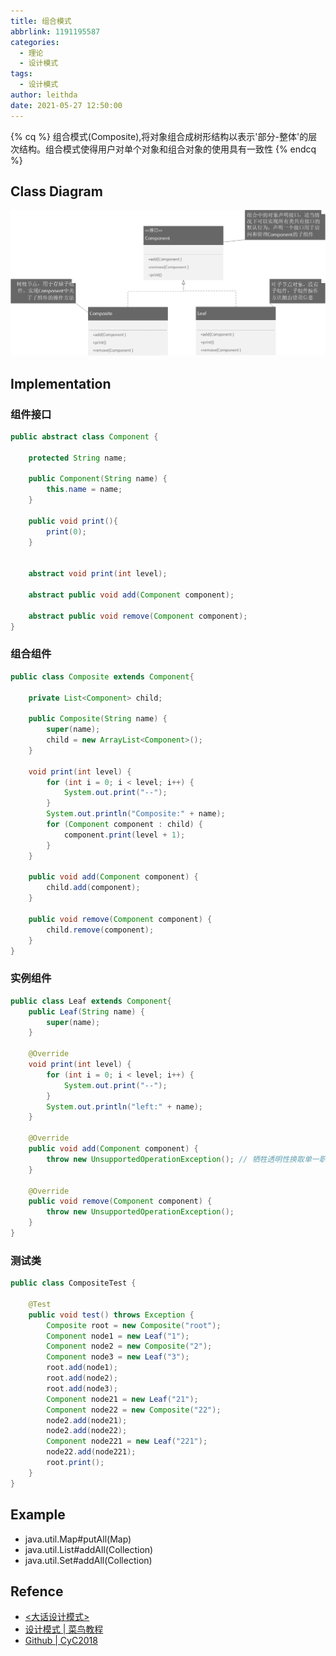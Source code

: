 ```yaml
---
title: 组合模式
abbrlink: 1191195587
categories:
  - 理论
  - 设计模式
tags:
  - 设计模式
author: leithda
date: 2021-05-27 12:50:00
---
```


{% cq %}
组合模式(Composite),将对象组合成树形结构以表示'部分-整体'的层次结构。组合模式使得用户对单个对象和组合对象的使用具有一致性
{% endcq %}
<!-- More -->

## Class Diagram


![](设计模式-组合模式/组合模式.png)

## Implementation
### 组件接口
```java
public abstract class Component {

    protected String name;

    public Component(String name) {
        this.name = name;
    }

    public void print(){
        print(0);
    }


    abstract void print(int level);

    abstract public void add(Component component);

    abstract public void remove(Component component);
}
```
### 组合组件
```java
public class Composite extends Component{

    private List<Component> child;

    public Composite(String name) {
        super(name);
        child = new ArrayList<Component>();
    }

    void print(int level) {
        for (int i = 0; i < level; i++) {
            System.out.print("--");
        }
        System.out.println("Composite:" + name);
        for (Component component : child) {
            component.print(level + 1);
        }
    }

    public void add(Component component) {
        child.add(component);
    }

    public void remove(Component component) {
        child.remove(component);
    }
}
```
### 实例组件
```java
public class Leaf extends Component{
    public Leaf(String name) {
        super(name);
    }

    @Override
    void print(int level) {
        for (int i = 0; i < level; i++) {
            System.out.print("--");
        }
        System.out.println("left:" + name);
    }

    @Override
    public void add(Component component) {
        throw new UnsupportedOperationException(); // 牺牲透明性换取单一职责原则，这样就不用考虑是叶子节点还是组合节点
    }

    @Override
    public void remove(Component component) {
        throw new UnsupportedOperationException();
    }
}
```
### 测试类
```java
public class CompositeTest {

    @Test
    public void test() throws Exception {
        Composite root = new Composite("root");
        Component node1 = new Leaf("1");
        Component node2 = new Composite("2");
        Component node3 = new Leaf("3");
        root.add(node1);
        root.add(node2);
        root.add(node3);
        Component node21 = new Leaf("21");
        Component node22 = new Composite("22");
        node2.add(node21);
        node2.add(node22);
        Component node221 = new Leaf("221");
        node22.add(node221);
        root.print();
    }
}
```

## Example
- java.util.Map#putAll(Map)
- java.util.List#addAll(Collection)
- java.util.Set#addAll(Collection)


## Refence
- [<大话设计模式>](https://book.douban.com/subject/2334288/)
- [设计模式 | 菜鸟教程](https://www.runoob.com/design-pattern/design-pattern-tutorial.html)
- [Github | CyC2018](https://github.com/CyC2018/CS-Notes/blob/master/notes/%E8%AE%BE%E8%AE%A1%E6%A8%A1%E5%BC%8F%20-%20%E7%9B%AE%E5%BD%95.md)